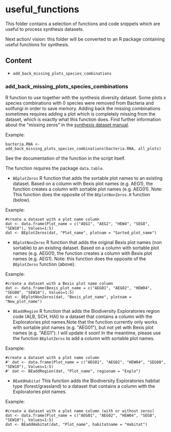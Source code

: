 # useful_functions
This folder contains a selection of functions and code snippets which are useful to process synthesis datasets.

Next action/ vision: this folder will be converted to an R package containing useful functions for synthesis.


## Content
- `add_back_missing_plots_species_combinations`



### add_back_missing_plots_species_combinations
R function to use together with the synthesis diversity dataset. Some plots x species combinations with 0 species were removed from Bacteria and soilfungi in order to save memory. Adding back the missing combinations sometimes requires adding a plot which is completely missing from the dataset, which is exactly what this function does. Find further information about the "missing zeros" in the [synthesis dataset manual](https://github.com/biodiversity-exploratories-synthesis/Synthesis-dataset-manual/blob/main/Synthesis%20datasets%20%20How%20to%20use.md).

Example: 
```
bacteria.RNA <- add_back_missing_plots_species_combinations(bacteria.RNA, all_plots)
```

See the documentation of the function in the script itself.

The function requires the package `data.table`.

- `BEplotZeros`
R function that adds the sortable plot names to an existing dataset. Based on a column with Bexis plot names (e.g. AEG1), the function creates a column with sortable plot names (e.g. AEG01). Note: This function does the opposite of the `BEplotNonZeros.R` function (below).

Example:
```
#create a dataset with a plot name column
dat <- data.frame(Plot_name = c("AEG1", "AEG2", "HEW4", "SEG8", "SEW10"), Values=1:5)
dat <- BEplotZeros(dat, "Plot_name", plotnam = "Sorted_plot_name")
```

- `BEplotNonZeros`
R function that adds the original Bexis plot names (non sortable) to an existing dataset. Based on a column with sortable plot names (e.g. AEG01), the function creates a column with Bexis plot names (e.g. AEG1). Note: this function does the opposite of the `BEplotZeros` function (above).

Example:
```
#create a dataset with a Bexis plot name column
dat <- data.frame(Bexis_plot_name = c("AEG01", "AEG02", "HEW04", "SEG08", "SEW10"), Values=1:5) 
dat <- BEplotNonZeros(dat, "Bexis_plot_name", plotnam = "New_plot_name")
```

- `BEaddRegion`
R function that adds the Biodiversity Exploratories region code (ALB, SCH, HAI) to a dataset that contains a column with the Exploratories plot names.Note that the function currently only works with sortable plot names (e.g. "AEG01"), but not yet with Bexis plot names (e.g. "AEG1"). I will update it soon! In the meantime, please use the function `BEplotZeros` to add a column with sortable plot names.

Example:
```
#create a dataset with a plot name column
#' dat <- data.frame(Plot_name = c("AEG01", "AEG02", "HEW04", "SEG08", "SEW10"), Values=1:5)
#' dat <- BEaddRegion(dat, "Plot_name", regionam = "Explo")
```

- `BEaddHabitat`
This function adds the Biodiversity Exploratories habitat type (forest/grassland) to a dataset that contains a column with the Exploratories plot names.

Example:
```
#create a dataset with a plot name column (with or without zeros)
dat <- data.frame(Plot_name = c("AEG01", "AEG02", "HEW04", "SEG8", "SEW10"), Values=1:5)
dat <- BEaddHabitat(dat, "Plot_name", habitatname = "Habitat")
```